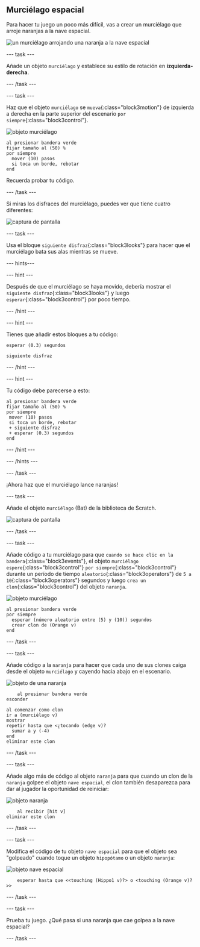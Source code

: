 ## Murciélago espacial

Para hacer tu juego un poco más difícil, vas a crear un murciélago que arroje naranjas a la nave espacial.

![un murciélago arrojando una naranja a la nave espacial](images/bat-oranges.png)

\--- task \---

Añade un objeto `murciélago` y establece su estilo de rotación en **izquierda-derecha**.

\--- /task \---

\--- task \---

Haz que el objeto `murciélago` se `mueva`{:class="block3motion"} de izquierda a derecha en la parte superior del escenario `por siempre`{:class="block3control"}.

![objeto murciélago](images/bat-sprite.png)

```blocks3
al presionar bandera verde
fijar tamaño al (50) %
por siempre 
  mover (10) pasos
  si toca un borde, rebotar
end
```

Recuerda probar tu código.

\--- /task \---

Si miras los disfraces del murciélago, puedes ver que tiene cuatro diferentes:

![captura de pantalla](images/invaders-bat-costume.png)

\--- task \---

Usa el bloque `siguiente disfraz`{:class="block3looks"} para hacer que el murciélago bata sus alas mientras se mueve.

\--- hints\---

\--- hint \---

Después de que el murciélago se haya movido, debería mostrar el `siguiente disfraz`{:class="block3looks"} y luego `esperar`{:class="block3control"} por poco tiempo.

\--- /hint \---

\--- hint \---

Tienes que añadir estos bloques a tu código:

```blocks3
esperar (0.3) segundos

siguiente disfraz
```

\--- /hint \---

\--- hint \---

Tu código debe parecerse a esto:

```blocks3
al presionar bandera verde
fijar tamaño al (50) %
por siempre 
 mover (10) pasos
 si toca un borde, rebotar
 + siguiente disfraz
 + esperar (0.3) segundos
end
```

\--- /hint \---

\--- /hints \---

\--- /task \---

¡Ahora haz que el murciélago lance naranjas!

\--- task \---

Añade el objeto `murciélago` (Bat) de la biblioteca de Scratch.

![captura de pantalla](images/invaders-orange.png)

\--- /task \---

\--- task \---

Añade código a tu murciélago para que `cuando se hace clic en la bandera`{:class="block3events"}, el objeto `murciélago` `espere`{:class="block3control"} `por siempre`{:class="block3control"} durante un período de tiempo `aleatorio`{:class="block3operators"} de `5 a 10`{:class="block3operators"} segundos y luego `crea un clon`{:class="block3control"} del objeto `naranja`.

![objeto murciélago](images/bat-sprite.png)

```blocks3
al presionar bandera verde
por siempre 
  esperar (número aleatorio entre (5) y (10)) segundos
  crear clon de (Orange v)
end
```

\--- /task \---

\--- task \---

Añade código a la `naranja` para hacer que cada uno de sus clones caiga desde el objeto `murciélago` y cayendo hacia abajo en el escenario.

![objeto de una naranja](images/orange-sprite.png)

```blocks3
    al presionar bandera verde
esconder

al comenzar como clon
ir a (murciélago v)
mostrar
repetir hasta que <¿tocando (edge v)?
  sumar a y (-4)
end
eliminar este clon
```

\--- /task \---

\--- task \---

Añade algo más de código al objeto `naranja` para que cuando un clon de la `naranja` golpee el objeto `nave espacial`, el clon también desaparezca para dar al jugador la oportunidad de reiniciar:

![objeto naranja](images/orange-sprite.png)

```blocks3
    al recibir [hit v]
eliminar este clon
```

\--- /task \---

\--- task \---

Modifica el código de tu objeto `nave espacial` para que el objeto sea "golpeado" cuando toque un objeto `hipopótamo` o un objeto `naranja`:

![objeto nave espacial](images/rocket-sprite.png)

```blocks3
    esperar hasta que <<touching (Hippo1 v)?> o <touching (Orange v)?>>
```

\--- /task \---

\--- task \---

Prueba tu juego. ¿Qué pasa si una naranja que cae golpea a la nave espacial?

\--- /task \---